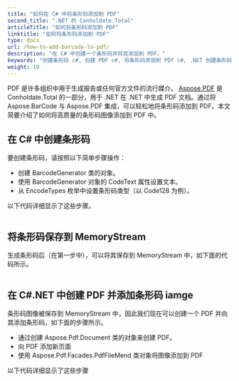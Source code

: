 ```yaml
---
title: "如何在 C# 中将条形码添加到 PDF"
second_title: ".NET 的 Conholdate.Total"
articleTitle: "如何将条形码添加到 PDF"
linktitle: "如何将条形码添加到 PDF"
type: docs
url: /how-to-add-barcode-to-pdf/
description: "在 C# 中创建一个条形码并将其添加到 PDF。"
keywords: "创建条形码 c#, 创建 PDF c#, 将条形码添加到 PDf c#, .NET 创建条形码, .NET 创建 PDF, .NET 将条形码添加到 PDf"
weight: 10
---
```


PDF 是许多组织中用于生成报告或任何官方文件的流行媒介。 [Aspose.PDF](https://products.aspose.com/pdf/net) 是 Conholdate.Total 的一部分，用于 .NET 在 .NET 中生成 PDF 文档。通过将 Aspose.BarCode 与 Aspose.PDF 集成，可以轻松地将条形码添加到 PDF。本文简要介绍了如何将高质量的条形码图像添加到 PDF 中。
## **在 C# 中创建条形码**
要创建条形码，请按照以下简单步骤操作：

- 创建 BarcodeGenerator 类的对象。
- 使用 BarcodeGenerator 对象的 CodeText 属性设置文本。
- 从 EncodeTypes 枚举中设置条形码类型（以 Code128 为例）。

以下代码详细显示了这些步骤。

```

```
## **将条形码保存到 MemoryStream**
生成条形码后（在第一步中），可以将其保存到 MemoryStream 中，如下面的代码所示。

```

```
## **在 C#.NET 中创建 PDF 并添加条形码 iamge**
条形码图像被保存到 MemoryStream 中，因此我们现在可以创建一个 PDF 并向其添加条形码，如下面的步骤所示。

- 通过创建 Aspose.Pdf.Document 类的对象来创建 PDF。
- 向 PDF 添加新页面
- 使用 Aspose.Pdf.Facades.PdfFileMend 类对象将图像添加到 PDF

以下代码详细显示了这些步骤

```

```

